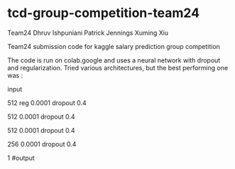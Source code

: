 # tcd-group-competition-team24

Team24
Dhruv Ishpuniani
Patrick Jennings
Xuming Xiu


Team24 submission code for kaggle salary prediction group competition

The code is run on colab.google and uses a neural network with dropout and regularization.
Tried various architectures, but the best performing one was :

input

512 reg 0.0001 dropout 0.4

512 0.0001 dropout 0.4

512 0.0001 dropout 0.4

256 0.0001 dropout 0.4

1 #output
